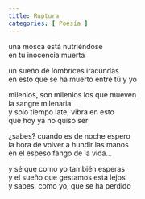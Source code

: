 ```yaml
---
title: Ruptura
categories: [ Poesía ]
---
```


una mosca está nutriéndose<br>
en tu inocencia muerta<br>

un sueño de lombrices iracundas<br>
en esto que se ha muerto entre tú y yo<br>

milenios, son milenios los que mueven<br>
la sangre milenaria<br>
y solo tiempo late, vibra en esto<br>
que hoy ya no quiso ser<br>

¿sabes? cuando es de noche espero<br>
la hora de volver a hundir las manos<br>
en el espeso fango de la vida…<br>

y sé que como yo también esperas<br>
y el sueño que gestamos está lejos<br>
y sabes, como yo, que se ha perdido
